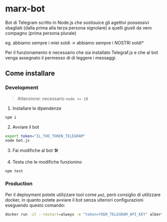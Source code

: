 # marx-bot
Bot di Telegram scritto in Node.js che sostisuice gli agettivi possessivi sbagliati (dalla prima alla terza persona signolare) a quelli giusti da vero compagno (prima persona plurale)

eg. abbiamo sempre i miei soldi -> abbiamo sempre i NOSTRI soldi*

Per il funzionamento è necessario che sia installato Telegraf.js e che al bot venga assegnato il permesso di di leggere i messaggi.


## Come installare
### Development
> Attenzione: necessario `node >= 10`

1. Installare le dipendenze
```bash
npm i
```

2. Avviare il bot
```bash
export token="IL_TUO_TOKEN_TELEGRAM"
node bot.js
```

3. Fai modifiche al bot 🛠

4. Testa che le modifiche funzionino
```
npm test
```


### Production
Per il deployment potete utilizzare tool come `pm2`, però consiglio di utilizzare docker, in quanto potete avviare il bot senza ulteriori configurazioni eseguendo questo comando:
```bash
docker run -it --restart=always -e "token=YOUR_TELEGRAM_API_KEY" albertoxamin/marx-bot:latest
```
